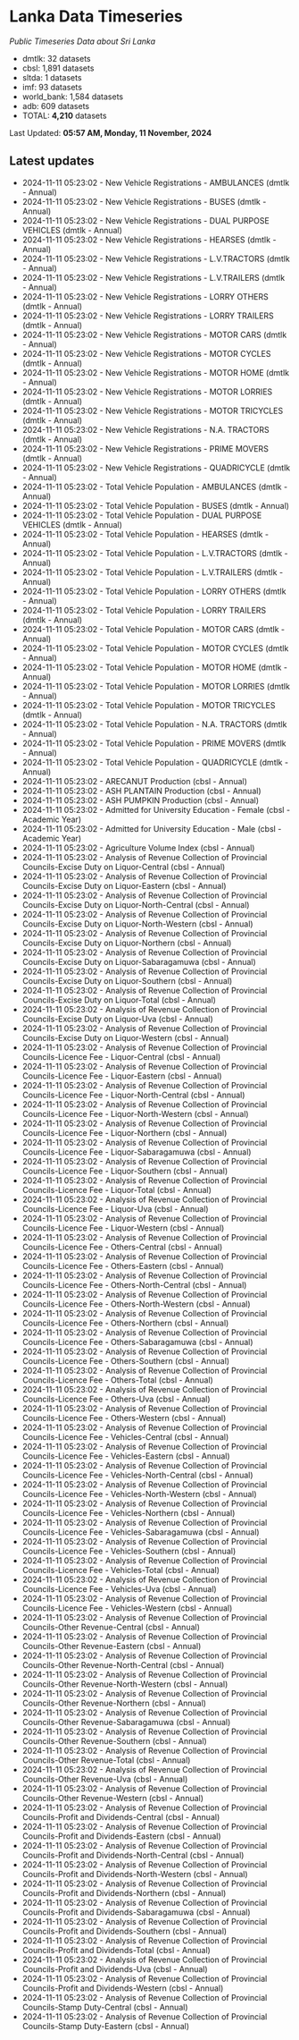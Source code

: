 # Lanka Data Timeseries
*Public Timeseries Data about Sri Lanka*

* dmtlk: 32 datasets
* cbsl: 1,891 datasets
* sltda: 1 datasets
* imf: 93 datasets
* world_bank: 1,584 datasets
* adb: 609 datasets
* TOTAL: **4,210** datasets

Last Updated: **05:57 AM, Monday, 11 November, 2024**

## Latest updates

* 2024-11-11 05:23:02 - New Vehicle Registrations - AMBULANCES (dmtlk - Annual)
* 2024-11-11 05:23:02 - New Vehicle Registrations - BUSES (dmtlk - Annual)
* 2024-11-11 05:23:02 - New Vehicle Registrations - DUAL PURPOSE VEHICLES (dmtlk - Annual)
* 2024-11-11 05:23:02 - New Vehicle Registrations - HEARSES (dmtlk - Annual)
* 2024-11-11 05:23:02 - New Vehicle Registrations - L.V.TRACTORS (dmtlk - Annual)
* 2024-11-11 05:23:02 - New Vehicle Registrations - L.V.TRAILERS (dmtlk - Annual)
* 2024-11-11 05:23:02 - New Vehicle Registrations - LORRY OTHERS (dmtlk - Annual)
* 2024-11-11 05:23:02 - New Vehicle Registrations - LORRY TRAILERS (dmtlk - Annual)
* 2024-11-11 05:23:02 - New Vehicle Registrations - MOTOR CARS (dmtlk - Annual)
* 2024-11-11 05:23:02 - New Vehicle Registrations - MOTOR CYCLES (dmtlk - Annual)
* 2024-11-11 05:23:02 - New Vehicle Registrations - MOTOR HOME (dmtlk - Annual)
* 2024-11-11 05:23:02 - New Vehicle Registrations - MOTOR LORRIES (dmtlk - Annual)
* 2024-11-11 05:23:02 - New Vehicle Registrations - MOTOR TRICYCLES (dmtlk - Annual)
* 2024-11-11 05:23:02 - New Vehicle Registrations - N.A. TRACTORS (dmtlk - Annual)
* 2024-11-11 05:23:02 - New Vehicle Registrations - PRIME MOVERS (dmtlk - Annual)
* 2024-11-11 05:23:02 - New Vehicle Registrations - QUADRICYCLE (dmtlk - Annual)
* 2024-11-11 05:23:02 - Total Vehicle Population - AMBULANCES (dmtlk - Annual)
* 2024-11-11 05:23:02 - Total Vehicle Population - BUSES (dmtlk - Annual)
* 2024-11-11 05:23:02 - Total Vehicle Population - DUAL PURPOSE VEHICLES (dmtlk - Annual)
* 2024-11-11 05:23:02 - Total Vehicle Population - HEARSES (dmtlk - Annual)
* 2024-11-11 05:23:02 - Total Vehicle Population - L.V.TRACTORS (dmtlk - Annual)
* 2024-11-11 05:23:02 - Total Vehicle Population - L.V.TRAILERS (dmtlk - Annual)
* 2024-11-11 05:23:02 - Total Vehicle Population - LORRY OTHERS (dmtlk - Annual)
* 2024-11-11 05:23:02 - Total Vehicle Population - LORRY TRAILERS (dmtlk - Annual)
* 2024-11-11 05:23:02 - Total Vehicle Population - MOTOR CARS (dmtlk - Annual)
* 2024-11-11 05:23:02 - Total Vehicle Population - MOTOR CYCLES (dmtlk - Annual)
* 2024-11-11 05:23:02 - Total Vehicle Population - MOTOR HOME (dmtlk - Annual)
* 2024-11-11 05:23:02 - Total Vehicle Population - MOTOR LORRIES (dmtlk - Annual)
* 2024-11-11 05:23:02 - Total Vehicle Population - MOTOR TRICYCLES (dmtlk - Annual)
* 2024-11-11 05:23:02 - Total Vehicle Population - N.A. TRACTORS (dmtlk - Annual)
* 2024-11-11 05:23:02 - Total Vehicle Population - PRIME MOVERS (dmtlk - Annual)
* 2024-11-11 05:23:02 - Total Vehicle Population - QUADRICYCLE (dmtlk - Annual)
* 2024-11-11 05:23:02 - ARECANUT Production (cbsl - Annual)
* 2024-11-11 05:23:02 - ASH PLANTAIN Production (cbsl - Annual)
* 2024-11-11 05:23:02 - ASH PUMPKIN Production (cbsl - Annual)
* 2024-11-11 05:23:02 - Admitted for University Education - Female (cbsl - Academic Year)
* 2024-11-11 05:23:02 - Admitted for University Education - Male (cbsl - Academic Year)
* 2024-11-11 05:23:02 - Agriculture Volume Index (cbsl - Annual)
* 2024-11-11 05:23:02 - Analysis of Revenue Collection of Provincial Councils-Excise Duty on Liquor-Central (cbsl - Annual)
* 2024-11-11 05:23:02 - Analysis of Revenue Collection of Provincial Councils-Excise Duty on Liquor-Eastern (cbsl - Annual)
* 2024-11-11 05:23:02 - Analysis of Revenue Collection of Provincial Councils-Excise Duty on Liquor-North-Central (cbsl - Annual)
* 2024-11-11 05:23:02 - Analysis of Revenue Collection of Provincial Councils-Excise Duty on Liquor-North-Western (cbsl - Annual)
* 2024-11-11 05:23:02 - Analysis of Revenue Collection of Provincial Councils-Excise Duty on Liquor-Northern (cbsl - Annual)
* 2024-11-11 05:23:02 - Analysis of Revenue Collection of Provincial Councils-Excise Duty on Liquor-Sabaragamuwa (cbsl - Annual)
* 2024-11-11 05:23:02 - Analysis of Revenue Collection of Provincial Councils-Excise Duty on Liquor-Southern (cbsl - Annual)
* 2024-11-11 05:23:02 - Analysis of Revenue Collection of Provincial Councils-Excise Duty on Liquor-Total (cbsl - Annual)
* 2024-11-11 05:23:02 - Analysis of Revenue Collection of Provincial Councils-Excise Duty on Liquor-Uva (cbsl - Annual)
* 2024-11-11 05:23:02 - Analysis of Revenue Collection of Provincial Councils-Excise Duty on Liquor-Western (cbsl - Annual)
* 2024-11-11 05:23:02 - Analysis of Revenue Collection of Provincial Councils-Licence Fee - Liquor-Central (cbsl - Annual)
* 2024-11-11 05:23:02 - Analysis of Revenue Collection of Provincial Councils-Licence Fee - Liquor-Eastern (cbsl - Annual)
* 2024-11-11 05:23:02 - Analysis of Revenue Collection of Provincial Councils-Licence Fee - Liquor-North-Central (cbsl - Annual)
* 2024-11-11 05:23:02 - Analysis of Revenue Collection of Provincial Councils-Licence Fee - Liquor-North-Western (cbsl - Annual)
* 2024-11-11 05:23:02 - Analysis of Revenue Collection of Provincial Councils-Licence Fee - Liquor-Northern (cbsl - Annual)
* 2024-11-11 05:23:02 - Analysis of Revenue Collection of Provincial Councils-Licence Fee - Liquor-Sabaragamuwa (cbsl - Annual)
* 2024-11-11 05:23:02 - Analysis of Revenue Collection of Provincial Councils-Licence Fee - Liquor-Southern (cbsl - Annual)
* 2024-11-11 05:23:02 - Analysis of Revenue Collection of Provincial Councils-Licence Fee - Liquor-Total (cbsl - Annual)
* 2024-11-11 05:23:02 - Analysis of Revenue Collection of Provincial Councils-Licence Fee - Liquor-Uva (cbsl - Annual)
* 2024-11-11 05:23:02 - Analysis of Revenue Collection of Provincial Councils-Licence Fee - Liquor-Western (cbsl - Annual)
* 2024-11-11 05:23:02 - Analysis of Revenue Collection of Provincial Councils-Licence Fee - Others-Central (cbsl - Annual)
* 2024-11-11 05:23:02 - Analysis of Revenue Collection of Provincial Councils-Licence Fee - Others-Eastern (cbsl - Annual)
* 2024-11-11 05:23:02 - Analysis of Revenue Collection of Provincial Councils-Licence Fee - Others-North-Central (cbsl - Annual)
* 2024-11-11 05:23:02 - Analysis of Revenue Collection of Provincial Councils-Licence Fee - Others-North-Western (cbsl - Annual)
* 2024-11-11 05:23:02 - Analysis of Revenue Collection of Provincial Councils-Licence Fee - Others-Northern (cbsl - Annual)
* 2024-11-11 05:23:02 - Analysis of Revenue Collection of Provincial Councils-Licence Fee - Others-Sabaragamuwa (cbsl - Annual)
* 2024-11-11 05:23:02 - Analysis of Revenue Collection of Provincial Councils-Licence Fee - Others-Southern (cbsl - Annual)
* 2024-11-11 05:23:02 - Analysis of Revenue Collection of Provincial Councils-Licence Fee - Others-Total (cbsl - Annual)
* 2024-11-11 05:23:02 - Analysis of Revenue Collection of Provincial Councils-Licence Fee - Others-Uva (cbsl - Annual)
* 2024-11-11 05:23:02 - Analysis of Revenue Collection of Provincial Councils-Licence Fee - Others-Western (cbsl - Annual)
* 2024-11-11 05:23:02 - Analysis of Revenue Collection of Provincial Councils-Licence Fee - Vehicles-Central (cbsl - Annual)
* 2024-11-11 05:23:02 - Analysis of Revenue Collection of Provincial Councils-Licence Fee - Vehicles-Eastern (cbsl - Annual)
* 2024-11-11 05:23:02 - Analysis of Revenue Collection of Provincial Councils-Licence Fee - Vehicles-North-Central (cbsl - Annual)
* 2024-11-11 05:23:02 - Analysis of Revenue Collection of Provincial Councils-Licence Fee - Vehicles-North-Western (cbsl - Annual)
* 2024-11-11 05:23:02 - Analysis of Revenue Collection of Provincial Councils-Licence Fee - Vehicles-Northern (cbsl - Annual)
* 2024-11-11 05:23:02 - Analysis of Revenue Collection of Provincial Councils-Licence Fee - Vehicles-Sabaragamuwa (cbsl - Annual)
* 2024-11-11 05:23:02 - Analysis of Revenue Collection of Provincial Councils-Licence Fee - Vehicles-Southern (cbsl - Annual)
* 2024-11-11 05:23:02 - Analysis of Revenue Collection of Provincial Councils-Licence Fee - Vehicles-Total (cbsl - Annual)
* 2024-11-11 05:23:02 - Analysis of Revenue Collection of Provincial Councils-Licence Fee - Vehicles-Uva (cbsl - Annual)
* 2024-11-11 05:23:02 - Analysis of Revenue Collection of Provincial Councils-Licence Fee - Vehicles-Western (cbsl - Annual)
* 2024-11-11 05:23:02 - Analysis of Revenue Collection of Provincial Councils-Other Revenue-Central (cbsl - Annual)
* 2024-11-11 05:23:02 - Analysis of Revenue Collection of Provincial Councils-Other Revenue-Eastern (cbsl - Annual)
* 2024-11-11 05:23:02 - Analysis of Revenue Collection of Provincial Councils-Other Revenue-North-Central (cbsl - Annual)
* 2024-11-11 05:23:02 - Analysis of Revenue Collection of Provincial Councils-Other Revenue-North-Western (cbsl - Annual)
* 2024-11-11 05:23:02 - Analysis of Revenue Collection of Provincial Councils-Other Revenue-Northern (cbsl - Annual)
* 2024-11-11 05:23:02 - Analysis of Revenue Collection of Provincial Councils-Other Revenue-Sabaragamuwa (cbsl - Annual)
* 2024-11-11 05:23:02 - Analysis of Revenue Collection of Provincial Councils-Other Revenue-Southern (cbsl - Annual)
* 2024-11-11 05:23:02 - Analysis of Revenue Collection of Provincial Councils-Other Revenue-Total (cbsl - Annual)
* 2024-11-11 05:23:02 - Analysis of Revenue Collection of Provincial Councils-Other Revenue-Uva (cbsl - Annual)
* 2024-11-11 05:23:02 - Analysis of Revenue Collection of Provincial Councils-Other Revenue-Western (cbsl - Annual)
* 2024-11-11 05:23:02 - Analysis of Revenue Collection of Provincial Councils-Profit and Dividends-Central (cbsl - Annual)
* 2024-11-11 05:23:02 - Analysis of Revenue Collection of Provincial Councils-Profit and Dividends-Eastern (cbsl - Annual)
* 2024-11-11 05:23:02 - Analysis of Revenue Collection of Provincial Councils-Profit and Dividends-North-Central (cbsl - Annual)
* 2024-11-11 05:23:02 - Analysis of Revenue Collection of Provincial Councils-Profit and Dividends-North-Western (cbsl - Annual)
* 2024-11-11 05:23:02 - Analysis of Revenue Collection of Provincial Councils-Profit and Dividends-Northern (cbsl - Annual)
* 2024-11-11 05:23:02 - Analysis of Revenue Collection of Provincial Councils-Profit and Dividends-Sabaragamuwa (cbsl - Annual)
* 2024-11-11 05:23:02 - Analysis of Revenue Collection of Provincial Councils-Profit and Dividends-Southern (cbsl - Annual)
* 2024-11-11 05:23:02 - Analysis of Revenue Collection of Provincial Councils-Profit and Dividends-Total (cbsl - Annual)
* 2024-11-11 05:23:02 - Analysis of Revenue Collection of Provincial Councils-Profit and Dividends-Uva (cbsl - Annual)
* 2024-11-11 05:23:02 - Analysis of Revenue Collection of Provincial Councils-Profit and Dividends-Western (cbsl - Annual)
* 2024-11-11 05:23:02 - Analysis of Revenue Collection of Provincial Councils-Stamp Duty-Central (cbsl - Annual)
* 2024-11-11 05:23:02 - Analysis of Revenue Collection of Provincial Councils-Stamp Duty-Eastern (cbsl - Annual)